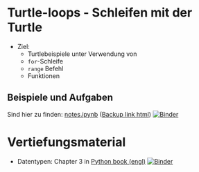 # Turtle-loops - Schleifen mit der Turtle

- Ziel:
  - Turtlebeispiele unter Verwendung von
  - `for`-Schleife
  - `range` Befehl
  - Funktionen

## Beispiele und Aufgaben

Sind hier zu finden: [notes.ipynb](notes.ipynb) ([Backup link html](https://nbviewer.jupyter.org/github/fangohr/jrg/blob/master/r5-turtle-loop/notes.ipynb))
[![Binder](https://mybinder.org/badge_logo.svg)](https://mybinder.org/v2/gh/fangohr/jrg/master?filepath=r5-turtle-loop%2Fnotes.ipynb)


# Vertiefungsmaterial

- Datentypen: Chapter 3 in [Python book (engl)](https://github.com/fangohr/introduction-to-python-for-computational-science-and-engineering/blob/master/Readme.md) [![Binder](https://mybinder.org/badge_logo.svg)](https://mybinder.org/v2/gh/fangohr/introduction-to-python-for-computational-science-and-engineering/library-current-versions?filepath=index.ipynb)
